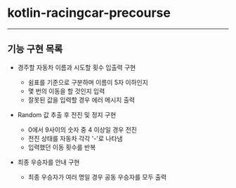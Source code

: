 # kotlin-racingcar-precourse
---

## 기능 구현 목록

- 경주할 자동차 이름과 시도할 횟수 입출력 구현
  - 쉼표를 기준으로 구분하며 이름이 5자 이하인지
  - 몇 번의 이동을 할 것인지 입력
  - 잘못된 값을 입력할 경우 에러 메시지 출력

- Random 값 추출 후 전진 및 정지 구현
  - 0에서 9사이의 숫자 중 4 이상일 경우 전진
  - 전진 상태를 자동차 각각 '-'로 나타냄
  - 입력했던 이동 횟수를 반복

- 최종 우승자를 안내 구현
  - 최종 우승자가 여러 명일 경우 공동 우승자를 모두 출력
